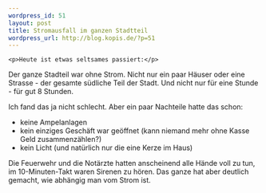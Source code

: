 ```yaml
--- 
wordpress_id: 51
layout: post
title: Stromausfall im ganzen Stadtteil
wordpress_url: http://blog.kopis.de/?p=51
---
```


    <p>Heute ist etwas seltsames passiert:</p>
<p>Der ganze Stadteil war ohne Strom. Nicht nur ein paar H&auml;user oder eine Strasse - der gesamte s&uuml;dliche Teil der Stadt. Und nicht nur f&uuml;r eine Stunde - f&uuml;r gut 8 Stunden.</p>
<p>Ich fand das ja nicht schlecht. Aber ein paar Nachteile hatte das schon:</p>
<ul>
<li>keine Ampelanlagen</li>
<li>kein einziges Gesch&auml;ft war ge&ouml;ffnet (kann niemand mehr ohne Kasse Geld zusammenz&auml;hlen?)</li>
<li>kein Licht (und nat&uuml;rlich nur die eine Kerze im Haus)</li>
</ul>
<p>Die Feuerwehr und die Not&auml;rzte hatten anscheinend alle H&auml;nde voll zu tun, im 10-Minuten-Takt waren Sirenen zu h&ouml;ren. Das ganze hat aber deutlich gemacht, wie abh&auml;ngig man vom Strom ist.</p>
  
